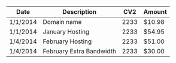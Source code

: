 |     Date |              Description |  CV2 | Amount |
|----------|--------------------------|------|--------|
| 1/1/2014 |              Domain name | 2233 | $10.98 |
| 1/1/2014 |          January Hosting | 2233 | $54.95 |
| 1/4/2014 |         February Hosting | 2233 | $51.00 |
| 1/4/2014 | February Extra Bandwidth | 2233 | $30.00 |
